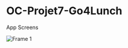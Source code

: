 # OC-Projet7-Go4Lunch

App Screens

![Frame 1](https://user-images.githubusercontent.com/10677178/100734701-59ef4800-33d0-11eb-9433-9804919f9bec.png)



